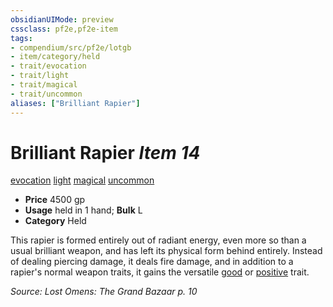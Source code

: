 ```yaml
---
obsidianUIMode: preview
cssclass: pf2e,pf2e-item
tags:
- compendium/src/pf2e/lotgb
- item/category/held
- trait/evocation
- trait/light
- trait/magical
- trait/uncommon
aliases: ["Brilliant Rapier"]
---
```

# Brilliant Rapier *Item 14*  
[evocation](../../../rules/traits/evocation.md)  [light](../../../rules/traits/light.md)  [magical](../../../rules/traits/magical.md)  [uncommon](../../../rules/traits/uncommon.md)  

- **Price** 4500 gp
- **Usage** held in 1 hand; **Bulk** L
- **Category** Held

This rapier is formed entirely out of radiant energy, even more so than a usual brilliant weapon, and has left its physical form behind entirely. Instead of dealing piercing damage, it deals fire damage, and in addition to a rapier's normal weapon traits, it gains the versatile [good](../../../rules/traits/good.md) or [positive](../../../rules/traits/positive.md) trait.

*Source: Lost Omens: The Grand Bazaar p. 10*